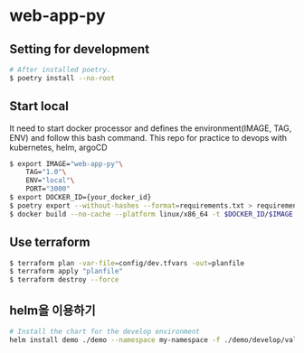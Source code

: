 # web-app-py

## Setting for development
```sh
# After installed poetry.
$ poetry install --no-root
```

## Start local
It need to start docker processor and defines the environment(IMAGE, TAG, ENV)
and follow this bash command. This repo for practice to devops with kubernetes, helm, argoCD
```bash
$ export IMAGE="web-app-py"\
    TAG="1.0"\
    ENV="local"\
    PORT="3000"
$ export DOCKER_ID={your_docker_id}
$ poetry export --without-hashes --format=requirements.txt > requirements.txt
$ docker build --no-cache --platform linux/x86_64 -t $DOCKER_ID/$IMAGE:$TAG --build-arg ENV=$ENV --build-arg PORT=$PORT .
```

## Use terraform
```sh
$ terraform plan -var-file=config/dev.tfvars -out=planfile
$ terraform apply "planfile"
$ terraform destroy --force
```

## helm을 이용하기
```sh
# Install the chart for the develop environment
helm install demo ./demo --namespace my-namespace -f ./demo/develop/values.yaml --set image.tag=v1.0.0 --set service.type=NodePort
```